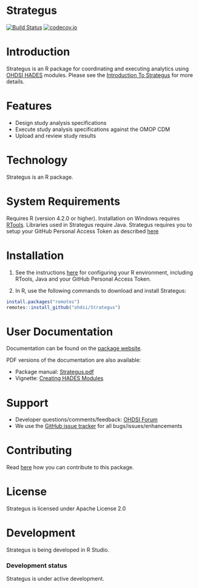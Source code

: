 Strategus
=========

[![Build Status](https://github.com/OHDSI/Strategus/actions/workflows/R_CMD_check_Hades.yaml/badge.svg?branch=main)](https://github.com/OHDSI/Strategus/actions/workflows/R_CMD_check_Hades.yaml/badge.svg?branch=main)
[![codecov.io](https://codecov.io/github/OHDSI/Strategus/coverage.svg?branch=main)](https://codecov.io/github/OHDSI/Strategus?branch=main)

Introduction
============
Strategus is an R package for coordinating and executing analytics using [OHDSI HADES](https://ohdsi.github.io/Hades/) modules. Please see the [Introduction To Strategus](https://ohdsi.github.io/Strategus/articles/IntroductionToStrategus.html) for more details.

Features
========
- Design study analysis specifications
- Execute study analysis specifications against the OMOP CDM
- Upload and review study results

Technology
============
Strategus is an R package.

System Requirements
============
Requires R (version 4.2.0 or higher). Installation on Windows requires [RTools](https://cran.r-project.org/bin/windows/Rtools/). Libraries used in Strategus require Java. Strategus requires you to setup your GitHub Personal Access Token as described [here](https://ohdsi.github.io/Hades/rSetup.html#GitHub_Personal_Access_Token)

Installation
=============
1. See the instructions [here](https://ohdsi.github.io/Hades/rSetup.html) for configuring your R environment, including RTools, Java and your GitHub Personal Access Token.

2. In R, use the following commands to download and install Strategus:

  ```r
  install.packages("remotes")
  remotes::install_github("ohdsi/Strategus")
  ```
User Documentation
==================
Documentation can be found on the [package website](https://ohdsi.github.io/Strategus).

PDF versions of the documentation are also available:
- Package manual: [Strategus.pdf](https://raw.githubusercontent.com/OHDSI/Strategus/main/extras/Strategus.pdf)
- Vignette: [Creating HADES Modules](https://github.com/OHDSI/Strategus/raw/main/inst/doc/CreatingModules.pdf)

Support
=======
* Developer questions/comments/feedback: <a href="http://forums.ohdsi.org/c/developers">OHDSI Forum</a>
* We use the <a href="https://github.com/OHDSI/Strategus/issues">GitHub issue tracker</a> for all bugs/issues/enhancements

Contributing
============
Read [here](https://ohdsi.github.io/Hades/contribute.html) how you can contribute to this package.

License
=======
Strategus is licensed under Apache License 2.0

Development
===========
Strategus is being developed in R Studio.

### Development status

Strategus is under active development.
